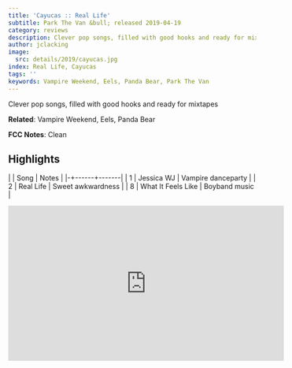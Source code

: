 ```yaml
---
title: 'Cayucas :: Real Life'
subtitle: Park The Van &bull; released 2019-04-19
category: reviews
description: Clever pop songs, filled with good hooks and ready for mixtapes
author: jclacking
image:
  src: details/2019/cayucas.jpg
index: Real Life, Cayucas
tags: ''
keywords: Vampire Weekend, Eels, Panda Bear, Park The Van
---
```

Clever pop songs, filled with good hooks and ready for mixtapes<!--more-->

**Related**: Vampire Weekend, Eels, Panda Bear

**FCC Notes**: Clean

## Highlights

| | Song | Notes |
|-+------+-------|
| 1 | Jessica WJ | Vampire danceparty |
| 2 | Real Life | Sweet awkwardness |
| 8 | What It Feels Like | Boyband music |

<div class="tlo-detail-video"><iframe width="560" height="315" src="https://www.youtube.com/embed/6s6rd_i9zwo" frameborder="0" allow="autoplay; encrypted-media" allowfullscreen></iframe></div>

